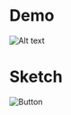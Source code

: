 # Demo

 ![ Alt text](https://media.giphy.com/media/aIJEDoj0sZ4hZlW2Bf/giphy.gif)

# Sketch

![Button](https://user-images.githubusercontent.com/77547655/126827897-dc6eeadd-526b-4081-9b28-4d5d4a4de5cc.png)
